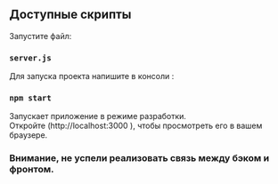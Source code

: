 ## Доступные скрипты

Запустите файл: 

### `server.js`

Для запуска проекта напишите в консоли :

### `npm start`

Запускает приложение в режиме разработки.\
Откройте (http://localhost:3000 ), чтобы просмотреть его в вашем браузере.

### Внимание, не успели реализовать связь между бэком и фронтом.
